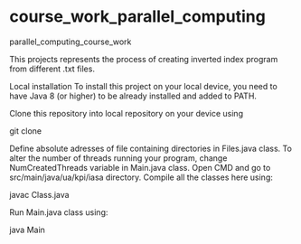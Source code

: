 # course_work_parallel_computing
parallel_computing_course_work

This projects represents the process of creating inverted index program from different .txt files.

Local installation
To install this project on your local device, you need to have Java 8 (or higher) to be already installed and added to PATH.

Clone this repository into local repository on your device using

git clone

Define absolute adresses of file containing directories in Files.java class.
To alter the number of threads running your program, change NumCreatedThreads variable in Main.java class.
Open CMD and go to src/main/java/ua/kpi/iasa directory. Compile all the classes here using:

javac Class.java

Run Main.java class using:

java Main
